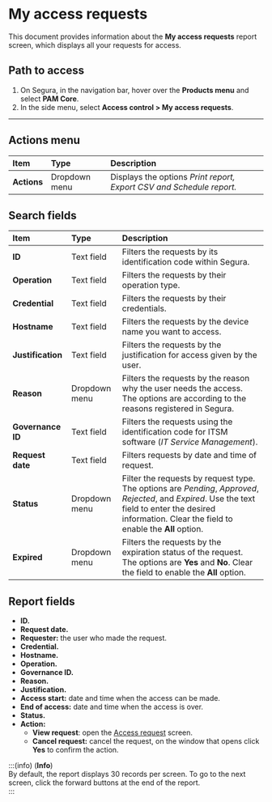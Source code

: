 # My access requests

This document provides information about the **My access requests** report screen, which displays all your requests for access.

## Path to access

1. On Segura, in the navigation bar, hover over the **Products menu** and select **PAM Core**.  
2. In the side menu, select **Access control > My access requests**.

---
## Actions menu

| **Item** | **Type** | **Description** |
| :---- | :---- | :---- |
| **Actions** | Dropdown menu | Displays the options *Print report, Export CSV and Schedule report.* |

## Search fields

| **Item** | **Type** | **Description** |
| :---- | :---- | :---- |
| **ID** | Text field | Filters the requests by its identification code within Segura. |
| **Operation** | Text field | Filters the requests by their operation type. |
| **Credential** | Text field | Filters the requests by their credentials. |
| **Hostname** | Text field | Filters the requests by the device name you want to access. |
| **Justification** | Text field | Filters the requests by the justification for access given by the user. |
| **Reason** | Dropdown menu | Filters the requests by the reason why the user needs the access. The options are according to the reasons registered in Segura. |
| **Governance ID** | Text field | Filters the requests using the identification code for ITSM software (*IT Service Management*). |
| **Request date** | Text field | Filters requests by date and time of request. |
| **Status** | Dropdown menu | Filter the requests by request type. The options are *Pending*, *Approved*, *Rejected*, and *Expired*. Use the text field to enter the desired information. Clear the field to enable the **All** option. |
| **Expired** | Dropdown menu | Filters the requests by the expiration status of the request. The options are **Yes** and **No**. Clear the field to enable the **All** option. |

## Report fields

* **ID.**  
* **Request date.**  
* **Requester:** the user who made the request.  
* **Credential.**  
* **Hostname.**  
* **Operation.**  
* **Governance ID.**  
* **Reason.**  
* **Justification.**  
* **Access start:** date and time when the access can be made.  
* **End of access:** date and time when the access is over.  
* **Status.**  
* **Action:**  
  * **View request**: open the [Access request](/v4/docs/pam-session-access-request-details) screen.  
  * **Cancel request:** cancel the request, on the window that opens click **Yes** to confirm the action.

:::(info) (**Info**)  
By default, the report displays 30 records per screen. To go to the next screen, click the forward buttons at the end of the report.  
:::